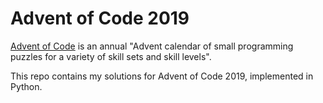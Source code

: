 # Advent of Code 2019
[Advent of Code](https://adventofcode.com/) is an annual "Advent calendar of small programming puzzles for a variety of skill sets and skill levels".

This repo contains my solutions for Advent of Code 2019, implemented in Python.

